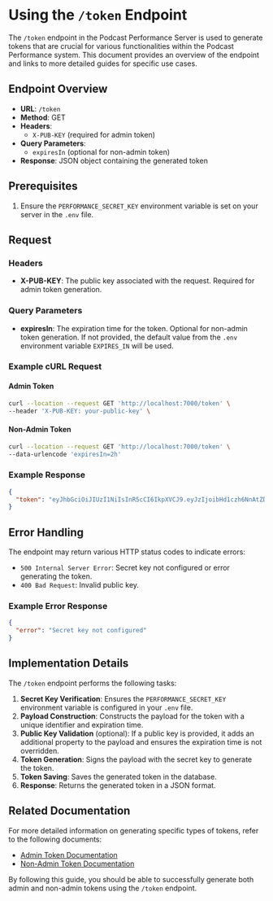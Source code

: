 # Using the `/token` Endpoint

The `/token` endpoint in the Podcast Performance Server is used to generate tokens that are crucial for various functionalities within the Podcast Performance system. This document provides an overview of the endpoint and links to more detailed guides for specific use cases.

## Endpoint Overview

- **URL**: `/token`
- **Method**: GET
- **Headers**: 
  - `X-PUB-KEY` (required for admin token)
- **Query Parameters**: 
  - `expiresIn` (optional for non-admin token)
- **Response**: JSON object containing the generated token

## Prerequisites

1. Ensure the `PERFORMANCE_SECRET_KEY` environment variable is set on your server in the `.env` file.

## Request

### Headers

- **X-PUB-KEY**: The public key associated with the request. Required for admin token generation.

### Query Parameters

- **expiresIn**: The expiration time for the token. Optional for non-admin token generation. If not provided, the default value from the `.env` environment variable `EXPIRES_IN` will be used.

### Example cURL Request

#### Admin Token

```sh
curl --location --request GET 'http://localhost:7000/token' \
--header 'X-PUB-KEY: your-public-key' \
```

#### Non-Admin Token

```sh
curl --location --request GET 'http://localhost:7000/token' \
--data-urlencode 'expiresIn=2h'
```

### Example Response

```json
{
  "token": "eyJhbGciOiJIUzI1NiIsInR5cCI6IkpXVCJ9.eyJzIjoibHd1czh6NnAtZDYyNjBhN2RkYmIwODZlNCIsImQiOiIxIiwiYSI6dHJ1ZSwiaWF0IjoxNzE3MTY1OTE0LCJleHAiOjE3MTcxNjk1MTR9.eUTxAjLJ8NcP_I-mNgVAlUyQSJpSIuuQBNz6wDiYcXM"
}
```

## Error Handling

The endpoint may return various HTTP status codes to indicate errors:

- `500 Internal Server Error`: Secret key not configured or error generating the token.
- `400 Bad Request`: Invalid public key.

### Example Error Response

```json
{
  "error": "Secret key not configured"
}
```

## Implementation Details

The `/token` endpoint performs the following tasks:

1. **Secret Key Verification**: Ensures the `PERFORMANCE_SECRET_KEY` environment variable is configured in your `.env` file.
2. **Payload Construction**: Constructs the payload for the token with a unique identifier and expiration time.
3. **Public Key Validation** (optional): If a public key is provided, it adds an additional property to the payload and ensures the expiration time is not overridden.
4. **Token Generation**: Signs the payload with the secret key to generate the token.
5. **Token Saving**: Saves the generated token in the database.
6. **Response**: Returns the generated token in a JSON format.

## Related Documentation

For more detailed information on generating specific types of tokens, refer to the following documents:

- [Admin Token Documentation](/documentation/v1.0.2/authorization/admintoken)
- [Non-Admin Token Documentation](/documentation/v1.0.2/authorization/non-admintoken)

By following this guide, you should be able to successfully generate both admin and non-admin tokens using the `/token` endpoint.